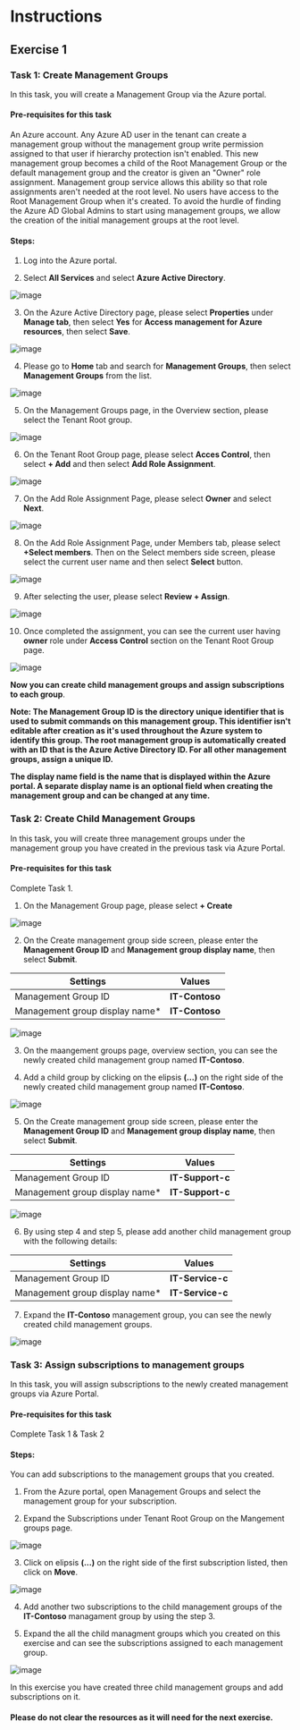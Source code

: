 # Instructions

## Exercise 1

### Task 1: Create Management Groups

In this task, you will create a Management Group via the Azure portal.

#### Pre-requisites for this task

An Azure account. Any Azure AD user in the tenant can create a management group without the management group write permission assigned to that user if hierarchy protection isn't enabled. This new management group becomes a child of the Root Management Group or the default management group and the creator is given an "Owner" role assignment. Management group service allows this ability so that role assignments aren't needed at the root level. No users have access to the Root Management Group when it's created. To avoid the hurdle of finding the Azure AD Global Admins to start using management groups, we allow the creation of the initial management groups at the root level.

#### Steps:

1. Log into the Azure portal.

2. Select **All Services** and select **Azure Active Directory**.

![image](../media/man1a.png)

3. On the Azure Active Directory page, please select **Properties** under **Manage tab**, then select **Yes** for **Access management for Azure resources**, then select **Save**. 

![image](../media/man2a.png)

4. Please go to **Home** tab and search for **Management Groups**, then select **Management Groups** from the list.

![image](../media/man3.png)

5. On the Management Groups page, in the Overview section, please select the Tenant Root group.

![image](../media/man4.png)

6. On the Tenant Root Group page, please select **Acces Control**, then select **+ Add** and then select **Add Role Assignment**.

![image](../media/man5.png)

7. On the Add Role Assignment Page, please select **Owner** and select **Next**.

![image](../media/man6.png)

8. On the Add Role Assignment Page, under Members tab, please select **+Select members**. Then on the Select members side screen, please select the current user name and then select **Select** button.

![image](../media/man7.png)

9. After selecting the user, please select **Review + Assign**.

![image](../media/man8.png)

10. Once completed the assignment, you can see the current user having **owner** role under **Access Control** section on the Tenant Root Group page. 

![image](../media/man9.png)

**Now you can create child management groups and assign subscriptions to each group**.

**Note: The Management Group ID is the directory unique identifier that is used to submit commands on this management group. This identifier isn't editable after creation as it's used throughout the Azure system to identify this group. The root management group is automatically created with an ID that is the Azure Active Directory ID. For all other management groups, assign a unique ID.**

**The display name field is the name that is displayed within the Azure portal. A separate display name is an optional field when creating the management group and can be changed at any time.**


### Task 2: Create Child Management Groups

In this task, you will create three management groups under the management group you have created in the previous task via Azure Portal.

#### Pre-requisites for this task

Complete Task 1.

1. On the Management Group page, please select **+ Create**

![image](../media/man10.png)

2. On the Create management group side screen, please enter the **Management Group ID** and **Management group display name**, then select **Submit**.

  | Settings | Values |
  |  -- | -- |
  | Management Group ID | **IT-Contoso** |
  | Management group display name* | **IT-Contoso** |

![image](../media/man11.png)

3. On the maangement groups page, overview section, you can see the newly created child management group named **IT-Contoso**.

4. Add a child group by clicking on the elipsis **(...)** on the right side of the newly created child management group named **IT-Contoso**.

![image](../media/man12.png)

5. On the Create management group side screen, please enter the **Management Group ID** and **Management group display name**, then select **Submit**.

  | Settings | Values |
  |  -- | -- |
  | Management Group ID | **IT-Support-c** |
  | Management group display name* | **IT-Support-c** |

![image](../media/man13.png)

6. By using step 4 and step 5, please add another child management group with the following details:

  | Settings | Values |
  |  -- | -- |
  | Management Group ID | **IT-Service-c** |
  | Management group display name* | **IT-Service-c** |

7. Expand the **IT-Contoso** management group, you can see the newly created child management groups.

![image](../media/man14.png)

### Task 3: Assign subscriptions to management groups

In this task, you will assign subscriptions to the newly created management groups via Azure Portal.

#### Pre-requisites for this task

Complete Task 1 & Task 2

#### Steps:

You can add subscriptions to the management groups that you created.

1. From the Azure portal, open Management Groups and select the management group for your subscription.

2. Expand the Subscriptions under Tenant Root Group on the Mangement groups page.

![image](../media/man15.png)

3. Click on elipsis **(...)** on the right side of the first subscription listed, then click on **Move**.

![image](../media/man16.png)

4. Add another two subscriptions to the child management groups of the **IT-Contoso** managament group by using the step 3.

5. Expand the all the child managment groups which you created on this exercise and can see the subscriptions assigned to each management group.

![image](../media/man17.png)

In this exercise you have created three child management groups and add subscriptions on it.

#### Please do not clear the resources as it will need for the next exercise.



